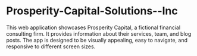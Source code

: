 # Prosperity-Capital-Solutions--Inc

This web application showcases Prosperity Capital, a fictional financial consulting firm. It provides information about their services, team, and blog posts. 
The app is designed to be visually appealing, easy to navigate, and responsive to different screen sizes.

